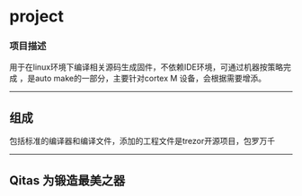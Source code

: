 #  project

### 项目描述

用于在linux环境下编译相关源码生成固件，不依赖IDE环境，可通过机器按策略完成 ，是auto make的一部分，主要针对cortex M 设备，会根据需要增添。

---

## 组成


包括标准的编译器和编译文件，添加的工程文件是trezor开源项目，包罗万千


---

##  Qitas 为锻造最美之器

